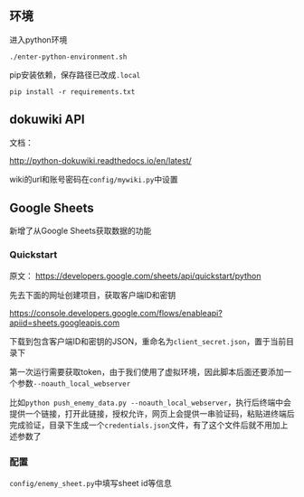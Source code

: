 ## 环境

进入python环境

    ./enter-python-environment.sh 

pip安装依赖，保存路径已改成`.local`

    pip install -r requirements.txt

## dokuwiki API

文档：

http://python-dokuwiki.readthedocs.io/en/latest/

wiki的url和账号密码在`config/mywiki.py`中设置

## Google Sheets

新增了从Google Sheets获取数据的功能

### Quickstart

原文： https://developers.google.com/sheets/api/quickstart/python

先去下面的网址创建项目，获取客户端ID和密钥

https://console.developers.google.com/flows/enableapi?apiid=sheets.googleapis.com

下载到包含客户端ID和密钥的JSON，重命名为`client_secret.json`，置于当前目录下

第一次运行需要获取token，由于我们使用了虚拟环境，因此脚本后面还要添加一个参数`--noauth_local_webserver`

比如`python push_enemy_data.py --noauth_local_webserver`，执行后终端中会提供一个链接，打开此链接，授权允许，网页上会提供一串验证码，粘贴进终端后完成验证，目录下生成一个`credentials.json`文件，有了这个文件后就不用加上述参数了

### 配置

`config/enemy_sheet.py`中填写sheet id等信息
